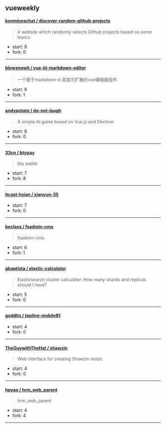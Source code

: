 ## vueweekly

#### [komninoschat / discover-random-github-projects](https://github.com/komninoschat/discover-random-github-projects)

> A website which randomly selects Github projects based on some topics

+ start: 9
+ fork: 0

----


#### [blowsnowit / vue-bl-markdown-editor](https://github.com/blowsnowit/vue-bl-markdown-editor)

> 一个基于markdown-it 高度可扩展的vue编辑器组件

+ start: 9
+ fork: 1

----


#### [andypotato / do-not-laugh](https://github.com/andypotato/do-not-laugh)

> A simple AI game based on Vue.js and Electron

+ start: 8
+ fork: 0

----


#### [33cn / btypay](https://github.com/33cn/btypay)

> bty wallet

+ start: 7
+ fork: 8

----


#### [itcast-hsian / xianyun-35](https://github.com/itcast-hsian/xianyun-35)

> 

+ start: 7
+ fork: 0

----


#### [beclass / fsadmin-cms](https://github.com/beclass/fsadmin-cms)

> fsadmin-cms

+ start: 6
+ fork: 1

----


#### [gbaptista / elastic-calculator](https://github.com/gbaptista/elastic-calculator)

> Elasticsearch cluster calculator: How many shards and replicas should I have?

+ start: 5
+ fork: 0

----


#### [goddlts / topline-mobile81](https://github.com/goddlts/topline-mobile81)

> 

+ start: 4
+ fork: 0

----


#### [TheGuywithTheHat / shawzin](https://github.com/TheGuywithTheHat/shawzin)

> Web interface for creating Shawzin music

+ start: 4
+ fork: 0

----


#### [hpyao / hrm_web_parent](https://github.com/hpyao/hrm_web_parent)

> hrm_web_parent

+ start: 4
+ fork: 4

----

